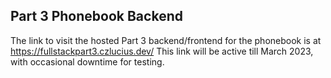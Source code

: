 ## Part 3 Phonebook Backend
The link to visit the hosted Part 3 backend/frontend for the phonebook is at https://fullstackpart3.czlucius.dev/
This link will be active till March 2023, with occasional downtime for testing.
